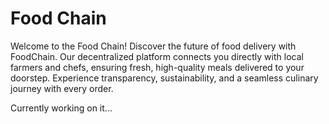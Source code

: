 # Food Chain

Welcome to the Food Chain! Discover the future of food delivery with FoodChain. Our decentralized platform connects you directly with local farmers and chefs, ensuring fresh, high-quality meals delivered to your doorstep. Experience transparency, sustainability, and a seamless culinary journey with every order.

Currently working on it...
